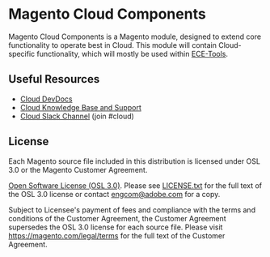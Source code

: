 # Magento Cloud Components
Magento Cloud Components is a Magento module, designed to extend core functionality to operate best in Cloud. This module will contain Cloud-specific functionality, which will mostly be used within [ECE-Tools](https://github.com/magento/ece-tools).

## Useful Resources
- [Cloud DevDocs](https://devdocs.magento.com/guides/v2.2/cloud/bk-cloud.html)
- [Cloud Knowledge Base and Support](https://support.magento.com)
- [Cloud Slack Channel](https://tinyurl.com/engcom-signup) (join #cloud)

## License

Each Magento source file included in this distribution is licensed under OSL 3.0 or the Magento Customer Agreement.

[Open Software License (OSL 3.0)](https://opensource.org/licenses/osl-3.0.php). Please see [LICENSE.txt](LICENSE.txt) for the full text of the OSL 3.0 license or contact [engcom@adobe.com](mailto:engcom@adobe.com) for a copy.

Subject to Licensee's payment of fees and compliance with the terms and conditions of the Customer Agreement, the Customer Agreement supersedes the OSL 3.0 license for each source file. Please visit https://magento.com/legal/terms for the full text of the
Customer Agreement.
